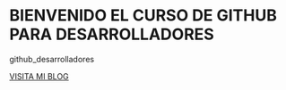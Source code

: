 # BIENVENIDO EL CURSO DE GITHUB PARA DESARROLLADORES
github_desarrolladores

[VISITA MI BLOG](https://www.linkedin.com/in/mauricio-cruz-d%C3%ADaz/)
